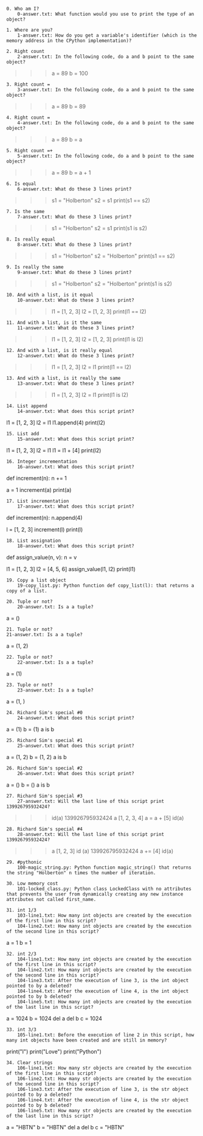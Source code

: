     0. Who am I?
        0-answer.txt: What function would you use to print the type of an object?

    1. Where are you?
        1-answer.txt: How do you get a variable's identifier (which is the memory address in the CPython implementation)?

    2. Right count
        2-answer.txt: In the following code, do a and b point to the same object?

>>> a = 89
>>> b = 100

    3. Right count =
        3-answer.txt: In the following code, do a and b point to the same object?

>>> a = 89
>>> b = 89

    4. Right count =
        4-answer.txt: In the following code, do a and b point to the same object?

>>> a = 89
>>> b = a

    5. Right count =+
        5-answer.txt: In the following code, do a and b point to the same object?

>>> a = 89
>>> b = a + 1

    6. Is equal
        6-answer.txt: What do these 3 lines print?

>>> s1 = "Holberton"
>>> s2 = s1
>>> print(s1 == s2)

    7. Is the same
        7-answer.txt: What do these 3 lines print?

>>> s1 = "Holberton"
>>> s2 = s1
>>> print(s1 is s2)

    8. Is really equal
        8-answer.txt: What do these 3 lines print?

>>> s1 = "Holberton"
>>> s2 = "Holberton"
>>> print(s1 == s2)

    9. Is really the same
        9-answer.txt: What do these 3 lines print?

>>> s1 = "Holberton"
>>> s2 = "Holberton"
>>> print(s1 is s2)

    10. And with a list, is it equal
        10-answer.txt: What do these 3 lines print?

>>> l1 = [1, 2, 3]
>>> l2 = [1, 2, 3]
>>> print(l1 == l2)

    11. And with a list, is it the same
        11-answer.txt: What do these 3 lines print?

>>> l1 = [1, 2, 3]
>>> l2 = [1, 2, 3]
>>> print(l1 is l2)

    12. And with a list, is it really equal
        12-answer.txt: What do these 3 lines print?

>>> l1 = [1, 2, 3]
>>> l2 = l1
>>> print(l1 == l2)

    13. And with a list, is it really the same
        13-answer.txt: What do these 3 lines print?

>>> l1 = [1, 2, 3]
>>> l2 = l1
>>> print(l1 is l2)

    14. List append
        14-answer.txt: What does this script print?

l1 = [1, 2, 3]
l2 = l1
l1.append(4)
print(l2)

    15. List add
        15-answer.txt: What does this script print?

l1 = [1, 2, 3]
l2 = l1
l1 = l1 + [4]
print(l2)

    16. Integer incrementation
        16-answer.txt: What does this script print?

def increment(n):
    n += 1

a = 1
increment(a)
print(a)

    17. List incrementation
        17-answer.txt: What does this script print?

def increment(n):
    n.append(4)

l = [1, 2, 3]
increment(l)
print(l)

    18. List assignation
        18-answer.txt: What does this script print?

def assign_value(n, v):
    n = v

l1 = [1, 2, 3]
l2 = [4, 5, 6]
assign_value(l1, l2)
print(l1)

    19. Copy a list object
        19-copy_list.py: Python function def copy_list(l): that returns a copy of a list.

    20. Tuple or not?
        20-answer.txt: Is a a tuple?

a = ()

    21. Tuple or not?
    21-answer.txt: Is a a tuple?

a = (1, 2)

    22. Tuple or not?
        22-answer.txt: Is a a tuple?

a = (1)

    23. Tuple or not?
        23-answer.txt: Is a a tuple?

a = (1, )

    24. Richard Sim's special #0
        24-answer.txt: What does this script print?

a = (1)
b = (1)
a is b

    25. Richard Sim's special #1
        25-answer.txt: What does this script print?

a = (1, 2)
b = (1, 2)
a is b

    26. Richard Sim's special #2
        26-answer.txt: What does this script print?

a = ()
b = ()
a is b

    27. Richard Sim's special #3
        27-answer.txt: Will the last line of this script print 139926795932424?

>>> id(a)
139926795932424
>>> a
[1, 2, 3, 4]
>>> a = a + [5]
>>> id(a)

    28. Richard Sim's special #4
        28-answer.txt: Will the last line of this script print 139926795932424?

>>> a
[1, 2, 3]
>>> id (a)
139926795932424
>>> a += [4]
>>> id(a)

    29. #pythonic
        100-magic_string.py: Python function magic_string() that returns the string "Holberton" n times the number of iteration.

    30. Low memory cost
        101-locked_class.py: Python class LockedClass with no attributes that prevents the user from dynamically creating any new instance attributes not called first_name.

    31. int 1/3
        103-line1.txt: How many int objects are created by the execution of the first line in this script?
        104-line2.txt: How many int objects are created by the execution of the second line in this script?

a = 1
b = 1

    32. int 2/3
        104-line1.txt: How many int objects are created by the execution of the first line in this script?
        104-line2.txt: How many int objects are created by the execution of the second line in this script?
        104-line3.txt: After the execution of line 3, is the int object pointed to by a deleted?
        104-line4.txt: After the execution of line 4, is the int object pointed to by b deleted?
        104-line5.txt: How many int objects are created by the execution of the last line in this script?

a = 1024
b = 1024
del a
del b
c = 1024

    33. int 3/3
        105-line1.txt: Before the execution of line 2 in this script, how many int objects have been created and are still in memory?

print("I")
print("Love")
print("Python")

    34. Clear strings
        106-line1.txt: How many str objects are created by the execution of the first line in this script?
        106-line2.txt: How many str objects are created by the execution of the second line in this script?
        106-line3.txt: After the execution of line 3, is the str object pointed to by a deleted?
        106-line4.txt: After the execution of line 4, is the str object pointed to by b deleted?
        106-line5.txt: How many str objects are created by the execution of the last line in this script?

a = "HBTN"
b = "HBTN"
del a
del b
c = "HBTN"
